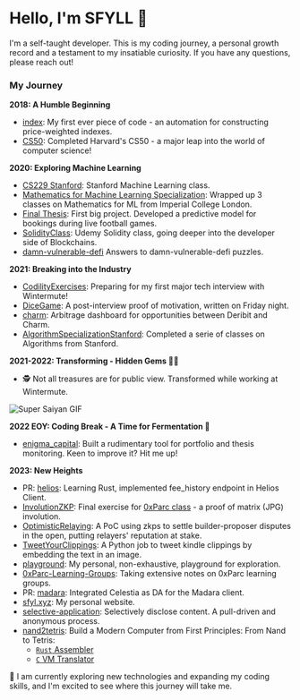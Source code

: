 # Hello, I'm SFYLL 👋

I'm a self-taught developer. This is my coding journey, a personal growth record and a testament to my insatiable curiosity. If you have any questions, please reach out!

### My Journey

**2018: A Humble Beginning**

- [index](https://github.com/SFYLL/index): My first ever piece of code - an automation for constructing price-weighted indexes.
- [CS50](https://github.com/SFYLL/CS50): Completed Harvard's CS50 - a major leap into the world of computer science!

**2020: Exploring Machine Learning**

- [CS229 Stanford](https://github.com/SFYLL/CS229_Stanford): Stanford Machine Learning class.
- [Mathematics for Machine Learning Specialization](https://github.com/SFYLL/Mathematics-for-Machine-Learning-Specialization_Imperial-College-London): Wrapped up 3 classes on Mathematics for ML from Imperial College London.
- [Final Thesis](https://github.com/SFYLL/FinalThesis): First big project. Developed a predictive model for bookings during live football games.
- [SolidityClass](https://github.com/SFYLL/SolidityClass): Udemy Solidity class, going deeper into the developer side of Blockchains.
- [damn-vulnerable-defi](https://github.com/SFYLL/damn-vulnerable-defi) Answers to damn-vulnerable-defi puzzles.

**2021: Breaking into the Industry**

- [CodilityExercises](https://github.com/SFYLL/CodilityExercises): Preparing for my first major tech interview with Wintermute!
- [DiceGame](https://github.com/SFYLL/DiceGame): A post-interview proof of motivation, written on Friday night.
- [charm](https://github.com/SFYLL/charm): Arbitrage dashboard for opportunities between Deribit and Charm.
- [AlgorithmSpecializationStanford](https://github.com/SFYLL/AlgorithmSpecializationStanford): Completed a serie of classes on Algorithms from Stanford.

**2021-2022: Transforming - Hidden Gems 🐉🔥**

- 🕵️ Not all treasures are for public view. Transformed while working at Wintermute.

![Super Saiyan GIF](https://github.com/SFYLL/SFYLL/blob/main/public/Sangohan_Vs_Cell.gif)

**2022 EOY: Coding Break - A Time for Fermentation 🍷**

- [enigma_capital](https://github.com/SFYLL/enigma_capital): Built a rudimentary tool for portfolio and thesis monitoring. Keen to improve it? Hit me up!

**2023: New Heights**

- PR: [helios](https://github.com/a16z/helios/pull/204): Learning Rust, implemented fee_history endpoint in Helios Client.
- [InvolutionZKP](https://github.com/SFYLL/InvolutionZKP): Final exercise for [0xParc class](https://zkiap.com/#34e5b6cf6e1d4dd3901940d4be2edb0b) - a proof of matrix (JPG) involution.
- [OptimisticRelaying](https://github.com/SFYLL/OptimisticRelaying): A PoC using zkps to settle builder-proposer disputes in the open, putting relayers' reputation at stake.
- [TweetYourClippings](https://github.com/SFYLL/TweetYourClippings): A Python job to tweet kindle clippings by embedding the text in an image.
- [playground](https://github.com/SFYLL/playground): My personal, non-exhaustive, playground for exploration.
- [0xParc-Learning-Groups](https://github.com/SFYLL/0xParc-Learning-Groups): Taking extensive notes on 0xParc learning groups.
- PR: [madara](https://github.com/keep-starknet-strange/madara/pull/967): Integrated Celestia as DA for the Madara client.
- [sfyl.xyz](https://sfyl.xyz): My personal website.
- [selective-application](https://pull.sfyl.xyz): Selectively disclose content. A pull-driven and anonymous process.
- [nand2tetris](https://github.com/SFYLL/nand2tetris): Build a Modern Computer from First Principles: From Nand to Tetris:
  - [`Rust` Assembler](https://github.com/sfyll/nand2tetris/tree/main/projects/06/assembler)
  - [`C` VM Translator](https://github.com/sfyll/nand2tetris/tree/main/projects/07/vm-translator)

🔭 I am currently exploring new technologies and expanding my coding skills, and I'm excited to see where this journey will take me.
